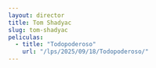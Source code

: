 ```yaml
---
layout: director
title: Tom Shadyac
slug: tom-shadyac
peliculas:
  - title: "Todopoderoso"
    url: "/lps/2025/09/18/Todopoderoso/"
---
```

